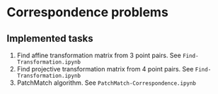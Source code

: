 # Correspondence problems

## Implemented tasks

1. Find affine transformation matrix from 3 point pairs. See `Find-Transformation.ipynb`
2. Find projective transformation matrix from 4 point pairs. See `Find-Transformation.ipynb`
3. PatchMatch algorithm. See `PatchMatch-Correspondence.ipynb`

<!-- To check everything see `Test-Module2-Day2.ipynb` -->